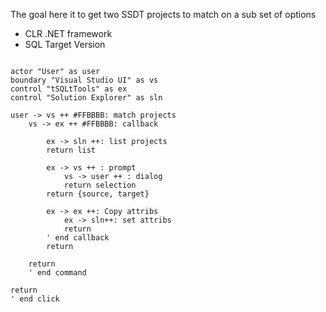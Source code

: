 The goal here it to get two SSDT projects to match on a sub set of options
  * CLR .NET framework
  * SQL Target Version


```plantuml

actor "User" as user
boundary "Visual Studio UI" as vs
control "tSQLtTools" as ex
control "Solution Explorer" as sln

user -> vs ++ #FFBBBB: match projects
    vs -> ex ++ #FFBBBB: callback

        ex -> sln ++: list projects
        return list

        ex -> vs ++ : prompt
            vs -> user ++ : dialog
            return selection
        return {source, target}

        ex -> ex ++: Copy attribs
            ex -> sln++: set attribs
            return
        ' end callback
        return

    return
    ' end command

return
' end click


```
